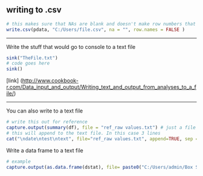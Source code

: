 ## writing to .csv  

```r
# this makes sure that NAs are blank and doesn't make row numbers that would show up on import later
write.csv(pdata, "C:/Users/file.csv", na = "", row.names = FALSE )
```
***

Write the stuff that would go to console to a text file
```r
sink("TheFile.txt")
# code goes here
sink()
```
[link] (http://www.cookbook-r.com/Data_input_and_output/Writing_text_and_output_from_analyses_to_a_file/)

***

You can also write to a text file
```r
# write this out for reference
capture.output(summary(df), file = "ref_raw values.txt") # just a file name will put it in the working dir
# this will append to the text file. In this case 3 lines
cat("\ndate\ntest\ntext", file="ref_raw values.txt", append=TRUE, sep = "\n")
```

Write a data frame to a text file
```r
# example
capture.output(as.data.frame(dstat), file= paste0("C:/Users/admin/Box Sync/CE_Project/Programming/Analysis2018/task_20180627/", cnty, "_stat.txt"))
```
